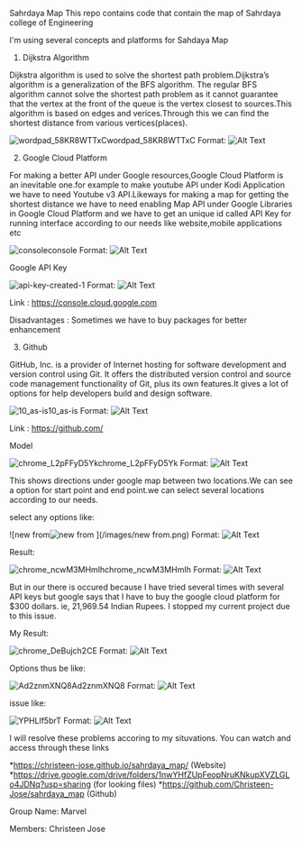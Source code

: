 Sahrdaya Map
This repo contains code that contain the map of Sahrdaya college of Engineering 

I'm using several concepts and platforms for Sahdaya Map

 1. Dijkstra Algorithm

Dijkstra algorithm is used to solve the shortest path problem.Dijkstra’s algorithm is a generalization of the BFS algorithm. The regular BFS algorithm cannot solve the shortest path problem as it cannot guarantee that the vertex at the front of the queue is the vertex closest to sources.This algorithm is based on edges and verices.Through this we can find the shortest distance from various vertices(places). 

![wordpad_58KR8WTTxC![wordpad_58KR8WTTxC](https://user-images.githubusercontent.com/57263794/121799772-9804d880-cc4b-11eb-95cc-8675f9b12962.png)
](/images/wordpad_58KR8WTTxC.png)
Format: ![Alt Text](url)

 2. Google Cloud Platform

For making a better API under Google resources,Google Cloud Platform is an inevitable one.for example to make youtube API under Kodi Application we have to need Youtube v3 API.Likeways for making a map for getting the shortest distance we have to need enabling Map API under Google Libraries in Google Cloud Platform and we have to get an unique id called API Key for running interface according to our needs like website,mobile applications etc

 ![console![console](https://user-images.githubusercontent.com/57263794/121799818-da2e1a00-cc4b-11eb-89b1-9144116468fd.png)
](/images/console.png)
Format: ![Alt Text](url)


Google API Key

 ![api-key-created-1](/images/api-key-created-1.png)
Format: ![Alt Text](url)



Link : 
https://console.cloud.google.com

Disadvantages : 
Sometimes we have to buy packages for better enhancement


3. Github

GitHub, Inc. is a provider of Internet hosting for software development and version control using Git. It offers the distributed version control and source code management functionality of Git, plus its own features.It gives a lot of options for help developers build and design software.

 ![10_as-is![10_as-is](https://user-images.githubusercontent.com/57263794/121799901-840da680-cc4c-11eb-8481-c4ac6ffc0601.png)
](/images/10_as-is.png)
Format: ![Alt Text](url)


Link : 
https://github.com/



Model

 ![chrome_L2pFFyD5Yk![chrome_L2pFFyD5Yk](https://user-images.githubusercontent.com/57263794/121799939-b6b79f00-cc4c-11eb-8835-1b9b3feaf068.png)
](/images/chrome_L2pFFyD5Yk.png)
Format: ![Alt Text](url)

This shows directions under google map between two locations.We can see a option for start point and end point.we can select several locations according to our needs.

select any options like:

 ![new from![new from](https://user-images.githubusercontent.com/57263794/121799987-f8e0e080-cc4c-11eb-900d-4e3df41671a2.png)
](/images/new from.png)
Format: ![Alt Text](url)

Result:
 
 ![chrome_ncwM3MHmIh![chrome_ncwM3MHmIh](https://user-images.githubusercontent.com/57263794/121800062-5117e280-cc4d-11eb-86ff-782d8c259ec9.png)
](/images/chrome_ncwM3MHmIh.png)
Format: ![Alt Text](url)

But in our there is occured because I have tried several times with several API keys but google says that I have to buy the google cloud platform for $300 dollars. ie, 21,969.54 Indian Rupees. I stopped my current project due to this issue.

My Result:

![chrome_DeBujch2CE](/images/chrome_DeBujch2CE.png)
Format: ![Alt Text](url) 

Options thus be like:
 
![Ad2znmXNQ8![Ad2znmXNQ8](https://user-images.githubusercontent.com/57263794/121800113-91776080-cc4d-11eb-9f35-2daa01045ea1.png)
](/images/Ad2znmXNQ8.png)
Format: ![Alt Text](url)

issue like:

![YPHLlf5brT](/images/YPHLlf5brT.png)
Format: ![Alt Text](url) 



I will resolve these problems accoring to my situvations.
You can watch and access through these links

*https://christeen-jose.github.io/sahrdaya_map/  (Website)
*https://drive.google.com/drive/folders/1nwYHfZUpFeopNruKNkupXVZLGLo4JDNq?usp=sharing  (for looking files)
*https://github.com/Christeen-Jose/sahrdaya_map  (Github)


Group Name: Marvel

Members: Christeen Jose
